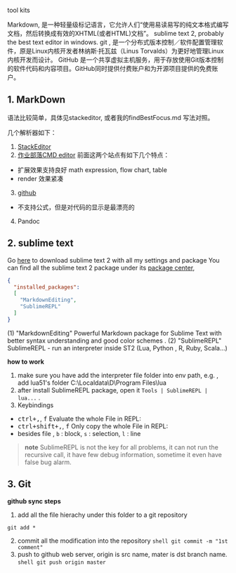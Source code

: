 tool kits

Markdown, 是一种轻量级标记语言，它允许人们“使用易读易写的纯文本格式编写文档，然后转换成有效的XHTML(或者HTML)文档”。
sublime text 2, probably the best text editor in windows.
git , 是一个分布式版本控制／软件配置管理软件，原是Linux内核开发者林纳斯·托瓦兹（Linus Torvalds）为更好地管理Linux内核开发而设计。
GitHub 是一个共享虚拟主机服务，用于存放使用Git版本控制的软件代码和内容项目。GitHub同时提供付费账户和为开源项目提供的免费账户。


## 1. MarkDown

语法比较简单，具体见stackeditor, 或者我的findBestFocus.md 写法对照。

几个解析器如下：

1. [StackEditor](https://stackedit.io/editor)
2. [作业部落CMD editor](https://www.zybuluo.com/mdeditor)
前面这两个站点有如下几个特点：
  - 扩展效果支持良好 math expression, flow chart, table
  - render 效果紧凑
3. [github](https://www.zybuluo.com/mdeditor)
  - 不支持公式，但是对代码的显示是最漂亮的
4. Pandoc


## 2. sublime text

Go [here](https://github.com/ouxiaogu/tool_st2.git) to download sublime text 2 with all my settings and package 
You can find all the sublime text 2 package under its [package center](https://sublime.wbond.net),

```json
{
  "installed_packages":
  [
    "MarkdownEditing",
    "SublimeREPL"
  ]
}
```

(1) "MarkdownEditing"
Powerful Markdown package for Sublime Text with better syntax understanding and good color schemes .
(2) "SublimeREPL"
SublimeREPL - run an interpreter inside ST2 (Lua, Python , R, Ruby, Scala...)

**how to work**
1. make sure you have add the interpreter file folder into env path, e.g. , add lua51's folder C:\Localdata\D\Program Files\lua
2. after install SublimeREPL package, open it `Tools | SublimeREPL | lua...` .
3. Keybindings
  - <kbd>ctrl+,</kbd>, <kbd>f</kbd> Evaluate the whole File in REPL: 
  - <kbd>ctrl+shift+,</kbd>, <kbd>f</kbd> Only copy the whole File in REPL: 
  - besides file , `b` : block, `s` : selection, `l` : line

> **note**
> SublimeREPL is not the key for all problems, it can not run the recursive call, it have few debug information, sometime it even have false bug alarm.

## 3. Git  

**github sync steps** 
1. add all the file hierachy  under this folder to a git repository 
```shell
git add *
```
2. commit all the modification into the repository
```shell git commit -m "1st comment" ```
3. push to github web server, origin is src name, mater is dst branch name.
```shell git push origin master  ```